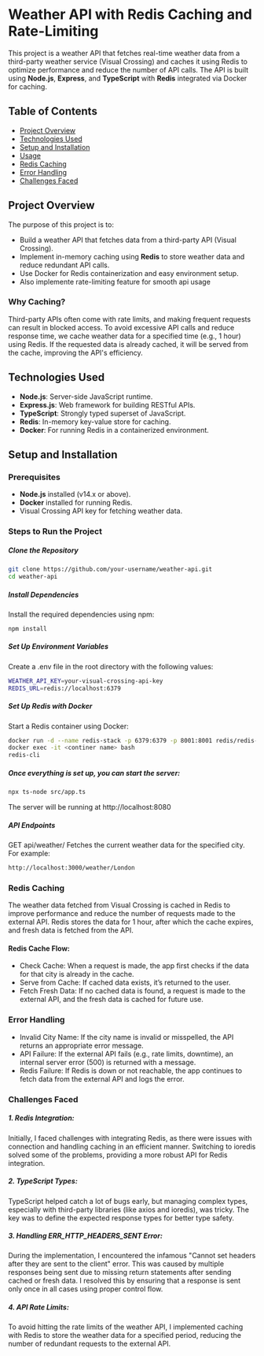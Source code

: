# Weather API with Redis Caching and Rate-Limiting

This project is a weather API that fetches real-time weather data from a third-party weather service (Visual Crossing) and caches it using Redis to optimize performance and reduce the number of API calls. The API is built using **Node.js**, **Express**, and **TypeScript** with **Redis** integrated via Docker for caching.

## Table of Contents

- [Project Overview](#project-overview)
- [Technologies Used](#technologies-used)
- [Setup and Installation](#setup-and-installation)
- [Usage](#usage)
- [Redis Caching](#redis-caching)
- [Error Handling](#error-handling)
- [Challenges Faced](#challenges-faced)

## Project Overview

The purpose of this project is to:
- Build a weather API that fetches data from a third-party API (Visual Crossing).
- Implement in-memory caching using **Redis** to store weather data and reduce redundant API calls.
- Use Docker for Redis containerization and easy environment setup.
- Also implemente rate-limiting feature for smooth api usage

### Why Caching?

Third-party APIs often come with rate limits, and making frequent requests can result in blocked access. To avoid excessive API calls and reduce response time, we cache weather data for a specified time (e.g., 1 hour) using Redis. If the requested data is already cached, it will be served from the cache, improving the API's efficiency.

## Technologies Used

- **Node.js**: Server-side JavaScript runtime.
- **Express.js**: Web framework for building RESTful APIs.
- **TypeScript**: Strongly typed superset of JavaScript.
- **Redis**: In-memory key-value store for caching.
- **Docker**: For running Redis in a containerized environment.

## Setup and Installation

### Prerequisites

- **Node.js** installed (v14.x or above).
- **Docker** installed for running Redis.
- Visual Crossing API key for fetching weather data.

### Steps to Run the Project

##### Clone the Repository

   ```bash
   git clone https://github.com/your-username/weather-api.git
   cd weather-api
   ```
##### Install Dependencies

Install the required dependencies using npm:

```bash
npm install
```
##### Set Up Environment Variables

Create a .env file in the root directory with the following values:

```bash
WEATHER_API_KEY=your-visual-crossing-api-key
REDIS_URL=redis://localhost:6379
```
##### Set Up Redis with Docker

Start a Redis container using Docker:

```bash
docker run -d --name redis-stack -p 6379:6379 -p 8001:8001 redis/redis-stack:latest
docker exec -it <continer name> bash
redis-cli
```

##### Once everything is set up, you can start the server:

```bash
npx ts-node src/app.ts
```
The server will be running at http://localhost:8080

##### API Endpoints
GET api/weather/<city name>
Fetches the current weather data for the specified city. For example:

```bash
http://localhost:3000/weather/London
```
### Redis Caching
The weather data fetched from Visual Crossing is cached in Redis to improve performance and reduce the number of requests made to the external API. Redis stores the data for 1 hour, after which the cache expires, and fresh data is fetched from the API.

#### Redis Cache Flow:
- Check Cache: When a request is made, the app first checks if the data for that city is already in the cache.
- Serve from Cache: If cached data exists, it’s returned to the user.
- Fetch Fresh Data: If no cached data is found, a request is made to the external API, and the fresh data is cached for future use.

### Error Handling
- Invalid City Name: If the city name is invalid or misspelled, the API returns an appropriate error message.
- API Failure: If the external API fails (e.g., rate limits, downtime), an internal server error (500) is returned with a message.
- Redis Failure: If Redis is down or not reachable, the app continues to fetch data from the external API and logs the error.

### Challenges Faced
##### 1. Redis Integration:
Initially, I faced challenges with integrating Redis, as there were issues with connection and handling caching in an efficient manner. Switching to ioredis solved some of the problems, providing a more robust API for Redis integration.

##### 2. TypeScript Types:
TypeScript helped catch a lot of bugs early, but managing complex types, especially with third-party libraries (like axios and ioredis), was tricky. The key was to define the expected response types for better type safety.

##### 3. Handling ERR_HTTP_HEADERS_SENT Error:
During the implementation, I encountered the infamous "Cannot set headers after they are sent to the client" error. This was caused by multiple responses being sent due to missing return statements after sending cached or fresh data. I resolved this by ensuring that a response is sent only once in all cases using proper control flow.

##### 4. API Rate Limits:
To avoid hitting the rate limits of the weather API, I implemented caching with Redis to store the weather data for a specified period, reducing the number of redundant requests to the external API.
